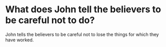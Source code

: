 # What does John tell the believers to be careful not to do?

John tells the believers to be careful not to lose the things for which they have worked.
